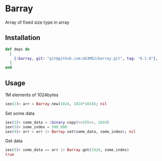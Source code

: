 # Barray

Array of fixed size type in array

## Installation

```elixir
def deps do
  [
    {:barray, git: "git@github.com:UA3MQJ/barray.git", tag: "0.1.0"},
  ]
end
```
## Usage
1M elements of 1024bytes
```elixir
iex(1)> arr = Barray.new(1024, 1024*1024); nil

```
Set some data
```elixir
iex(2)> some_data = :binary.copy(<<255>>, 1024)
iex(3)> some_index = 500_000
iex(4)> arr = arr |> Barray.set(some_data, some_index); nil
```
Get data
```elixir
iex(5)> some_data == arr |> Barray.get(1024, some_index)
true
```


